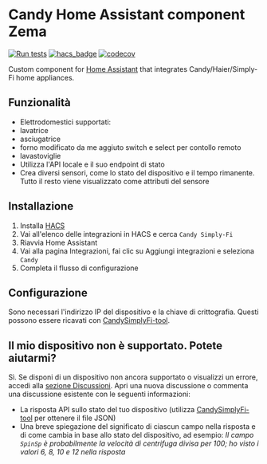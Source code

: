 # Candy Home Assistant component Zema

[![Run tests](https://github.com/ofalvai/home-assistant-candy/actions/workflows/test.yml/badge.svg)](https://github.com/ofalvai/home-assistant-candy/actions/workflows/test.yml)
[![hacs_badge](https://img.shields.io/badge/HACS-Custom-orange.svg)](https://github.com/hacs/integration)
[![codecov](https://codecov.io/gh/ofalvai/home-assistant-candy/branch/main/graph/badge.svg?token=HE0AIQOGAD)](https://codecov.io/gh/ofalvai/home-assistant-candy)

Custom component for [Home Assistant](https://homeassistant.io) that integrates Candy/Haier/Simply-Fi home appliances.


## Funzionalità
- Elettrodomestici supportati:
- lavatrice
- asciugatrice
- forno modificato da me aggiuto switch e select per contollo remoto
- lavastoviglie
- Utilizza l'API locale e il suo endpoint di stato
- Crea diversi sensori, come lo stato del dispositivo e il tempo rimanente. Tutto il resto viene visualizzato come attributi del sensore

## Installazione

1. Installa [HACS](https://hacs.xyz/)
2. Vai all'elenco delle integrazioni in HACS e cerca `Candy Simply-Fi`
4. Riavvia Home Assistant
5. Vai alla pagina Integrazioni, fai clic su Aggiungi integrazioni e seleziona `Candy`
6. Completa il flusso di configurazione

## Configurazione

Sono necessari l'indirizzo IP del dispositivo e la chiave di crittografia. Questi possono essere ricavati con [CandySimplyFi-tool](https://github.com/MelvinGr/CandySimplyFi-tool).

## Il mio dispositivo non è supportato. Potete aiutarmi?

Sì. Se disponi di un dispositivo non ancora supportato o visualizzi un errore, accedi alla [sezione Discussioni](https://github.com/ofalvai/home-assistant-candy/discussions/categories/device-support-improvements). Apri una nuova discussione o commenta una discussione esistente con le seguenti informazioni:

- La risposta API sullo stato del tuo dispositivo (utilizza [CandySimplyFi-tool](https://github.com/MelvinGr/CandySimplyFi-tool) per ottenere il file JSON)
- Una breve spiegazione del significato di ciascun campo nella risposta e di come cambia in base allo stato del dispositivo, ad esempio: _Il campo `SpinSp` è probabilmente la velocità di centrifuga divisa per 100; ho visto i valori 6, 8, 10 e 12 nella risposta_
